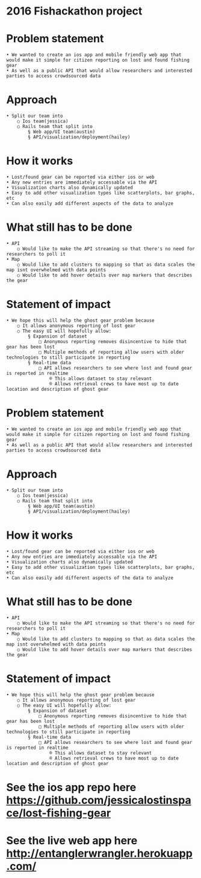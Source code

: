 
# 2016 Fishackathon project

# Problem statement 
    • We wanted to create an ios app and mobile friendly web app that would make it simple for citizen reporting on lost and found fishing gear
    • As well as a public API that would allow researchers and interested parties to access crowdsourced data
# Approach 
    • Split our team into 
        ○ Ios team(jessica)
        ○ Rails team that split into
            § Web app/UI team(austin)
            § API/visualization/deployment(hailey)
# How it works 
    • Lost/found gear can be reported via either ios or web
    • Any new entries are immediately accessable via the API
    • Visualization charts also dynamically updated
    • Easy to add other visualization types like scatterplots, bar graphs, etc
    • Can also easily add different aspects of the data to analyze
# What still has to be done
    • API
        ○ Would like to make the API streaming so that there's no need for researchers to poll it
    • Map
        ○ Would like to add clusters to mapping so that as data scales the map isnt overwhelmed with data points
        ○ Would like to add hover details over map markers that describes the gear
        
# Statement of impact
    • We hope this will help the ghost gear problem because
        ○ It allows anonymous reporting of lost gear
        ○ The easy UI will hopefully allow:
            § Expansion of dataset 
                □ Anonymous reporting removes disincentive to hide that gear has been lost
                □ Multiple methods of reporting allow users with older technologies to still participate in reporting
            § Real-time data
                □ API allows researchers to see where lost and found gear is reported in realtime
                    ® This allows dataset to stay relevant
                    ® Allows retrieval crews to have most up to date location and description of ghost gear
  # Problem statement 
    • We wanted to create an ios app and mobile friendly web app that would make it simple for citizen reporting on lost and found fishing gear
    • As well as a public API that would allow researchers and interested parties to access crowdsourced data
# Approach 
    • Split our team into 
        ○ Ios team(jessica)
        ○ Rails team that split into
            § Web app/UI team(austin)
            § API/visualization/deployment(hailey)
# How it works 
    • Lost/found gear can be reported via either ios or web
    • Any new entries are immediately accessable via the API
    • Visualization charts also dynamically updated
    • Easy to add other visualization types like scatterplots, bar graphs, etc
    • Can also easily add different aspects of the data to analyze
# What still has to be done
    • API
        ○ Would like to make the API streaming so that there's no need for researchers to poll it
    • Map
        ○ Would like to add clusters to mapping so that as data scales the map isnt overwhelmed with data points
        ○ Would like to add hover details over map markers that describes the gear
        
# Statement of impact
    • We hope this will help the ghost gear problem because
        ○ It allows anonymous reporting of lost gear
        ○ The easy UI will hopefully allow:
            § Expansion of dataset 
                □ Anonymous reporting removes disincentive to hide that gear has been lost
                □ Multiple methods of reporting allow users with older technologies to still participate in reporting
            § Real-time data
                □ API allows researchers to see where lost and found gear is reported in realtime
                    ® This allows dataset to stay relevant
                    ® Allows retrieval crews to have most up to date location and description of ghost gear
# See the ios app repo here https://github.com/jessicalostinspace/lost-fishing-gear
# See the live web app here http://entanglerwrangler.herokuapp.com/
